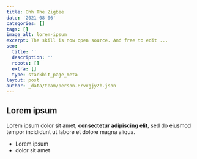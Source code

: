 ```yaml
---
title: Ohh The Zigbee
date: '2021-08-06'
categories: []
tags: []
image_alt: lorem-ipsum
excerpt: The skill is now open source. And free to edit ...
seo:
  title: ''
  description: ''
  robots: []
  extra: []
  type: stackbit_page_meta
layout: post
author: _data/team/person-8rvxgjy2b.json
---
```

## Lorem ipsum

Lorem ipsum dolor sit amet, **consectetur adipiscing elit**, sed do eiusmod tempor incididunt ut labore et dolore magna aliqua.

- Lorem ipsum
- dolor sit amet